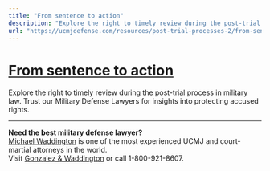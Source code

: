```yaml
---
title: "From sentence to action"
description: "Explore the right to timely review during the post-trial process in military law. Trust our Military Defense Lawyers for insights into protecting accused rights."
url: "https://ucmjdefense.com/resources/post-trial-processes-2/from-sentence-to-action-an-accused-has-a-right-to-timely-review-during-the-post-trial-process.html"
---
```


# [From sentence to action](https://ucmjdefense.com/resources/post-trial-processes-2/from-sentence-to-action-an-accused-has-a-right-to-timely-review-during-the-post-trial-process.html)

Explore the right to timely review during the post-trial process in military law. Trust our Military Defense Lawyers for insights into protecting accused rights.

---

**Need the best military defense lawyer?**  
[Michael Waddington](https://ucmjdefense.com/attorneys/michael-stewart-waddington-partner.html) is one of the most experienced UCMJ and court-martial attorneys in the world.  
Visit [Gonzalez & Waddington](https://ucmjdefense.com) or call 1-800-921-8607.
